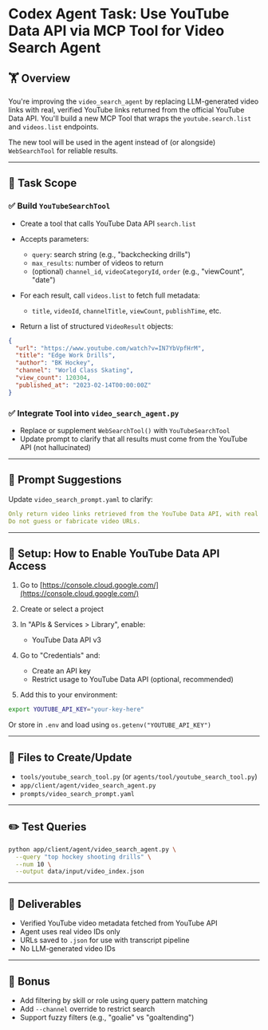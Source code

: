 # Codex Agent Task: Use YouTube Data API via MCP Tool for Video Search Agent

## 🏋️ Overview

You're improving the `video_search_agent` by replacing LLM-generated video links with real, verified YouTube links returned from the official YouTube Data API. You'll build a new MCP Tool that wraps the `youtube.search.list` and `videos.list` endpoints.

The new tool will be used in the agent instead of (or alongside) `WebSearchTool` for reliable results.

---

## 📄 Task Scope

### ✅ Build `YouTubeSearchTool`

* Create a tool that calls YouTube Data API `search.list`

* Accepts parameters:

  * `query`: search string (e.g., "backchecking drills")
  * `max_results`: number of videos to return
  * (optional) `channel_id`, `videoCategoryId`, `order` (e.g., "viewCount", "date")

* For each result, call `videos.list` to fetch full metadata:

  * `title`, `videoId`, `channelTitle`, `viewCount`, `publishTime`, etc.

* Return a list of structured `VideoResult` objects:

```json
{
  "url": "https://www.youtube.com/watch?v=IN7YbVpfHrM",
  "title": "Edge Work Drills",
  "author": "BK Hockey",
  "channel": "World Class Skating",
  "view_count": 120304,
  "published_at": "2023-02-14T00:00:00Z"
}
```

### ✅ Integrate Tool into `video_search_agent.py`

* Replace or supplement `WebSearchTool()` with `YouTubeSearchTool`
* Update prompt to clarify that all results must come from the YouTube API (not hallucinated)

---

## 🧠 Prompt Suggestions

Update `video_search_prompt.yaml` to clarify:

```yaml
Only return video links retrieved from the YouTube Data API, with real video IDs.
Do not guess or fabricate video URLs.
```

---

## 🧰 Setup: How to Enable YouTube Data API Access

1. Go to [https://console.cloud.google.com/](https://console.cloud.google.com/)
2. Create or select a project
3. In "APIs & Services > Library", enable:

   * YouTube Data API v3
4. Go to "Credentials" and:

   * Create an API key
   * Restrict usage to YouTube Data API (optional, recommended)
5. Add this to your environment:

```bash
export YOUTUBE_API_KEY="your-key-here"
```

Or store in `.env` and load using `os.getenv("YOUTUBE_API_KEY")`

---

## 📄 Files to Create/Update

* `tools/youtube_search_tool.py` (or `agents/tool/youtube_search_tool.py`)
* `app/client/agent/video_search_agent.py`
* `prompts/video_search_prompt.yaml`

---

## ✏️ Test Queries

```bash
python app/client/agent/video_search_agent.py \
  --query "top hockey shooting drills" \
  --num 10 \
  --output data/input/video_index.json
```

---

## 📃 Deliverables

* Verified YouTube video metadata fetched from YouTube API
* Agent uses real video IDs only
* URLs saved to `.json` for use with transcript pipeline
* No LLM-generated video IDs

---

## 🌟 Bonus

* Add filtering by skill or role using query pattern matching
* Add `--channel` override to restrict search
* Support fuzzy filters (e.g., "goalie" vs "goaltending")
